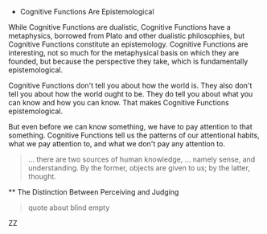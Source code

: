 * Cognitive Functions Are Epistemological

While Cognitive Functions are dualistic,   Cognitive Functions have a metaphysics, borrowed from Plato and other dualistic philosophies, but Cognitive Functions constitute an epistemology. Cognitive Functions are interesting, not so much for the metaphysical basis on which they are founded, but because the perspective they take, which is fundamentally epistemological.



Cognitive Functions don't tell you about how the world is. They also don't tell you about how the world ought to be. They do tell you about what you can know and how you can know. That makes Cognitive Functions epistemological.

But even before we can know something, we have to pay attention to that something. Cognitive Functions tell us the patterns of our attentional habits, what we pay attention to, and what we don't pay any attention to.


> ... there are two sources of human knowledge, ... namely sense, and understanding. By the former, objects are given to us; by the latter, thought.


** The Distinction Between Perceiving and Judging

> quote about blind empty

ZZ
